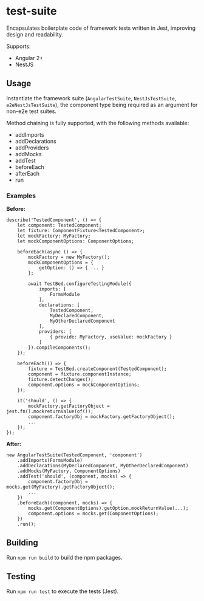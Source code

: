 # test-suite

Encapsulates boilerplate code of framework tests written in Jest, improving design and readability.

Supports:
* Angular 2+
* NestJS

## Usage

Instantiate the framework suite (`AngularTestSuite`, `NestJsTestSuite`, `e2eNestJsTestSuite`), the component type being required as an argument for non-e2e test suites.

Method chaining is fully supported, with the following methods available:

* addImports
* addDeclarations
* addProviders
* addMocks
* addTest
* beforeEach
* afterEach
* run

### Examples

__Before:__

```
describe('TestedComponent', () => {
    let component: TestedComponent;
    let fixture: ComponentFixture<TestedComponent>;
    let mockFactory: MyFactory;
    let mockComponentOptions: ComponentOptions;

    beforeEach(async () => {
        mockFactory = new MyFactory();
        mockComponentOptions = {
            getOption: () => { ... }
        };

        await TestBed.configureTestingModule({
            imports: [
                FormsModule
            ],
            declarations: [
                TestedComponent,
                MyDeclaredComponent,
                MyOtherDeclaredComponent
            ],
            providers: [
                { provide: MyFactory, useValue: mockFactory }
            ]
        }).compileComponents();
    });

    beforeEach(() => {
        fixture = TestBed.createComponent(TestedComponent);
        component = fixture.componentInstance;
        fixture.detectChanges();
        component.options = mockComponentOptions;
    });

    it('should', () => {
        mockFactory.getFactoryObject = jest.fn().mockreturnValue(of());
        component.factoryObj = mockFactory.getFactoryObject();
        ...
    });
});
```

__After:__

```
new AngularTestSuite(TestedComponent, 'component')
    .addImports(FormsModule)
    .addDeclarations(MyDeclaredComponent, MyOtherDeclaredComponent)
    .addMocks(MyFactory, ComponentOptions)
    .addTest('should', (component, mocks) => {
        component.factoryObj = mocks.get(MyFactory).getFactoryObject();
        ...
    })
    .beforeEach((component, mocks) => {
        mocks.get(ComponentOptions).getOption.mockReturnValue(...);
        component.options = mocks.get(ComponentOptions);
    })
    .run();
```

## Building

Run `npm run build` to build the npm packages.

## Testing

Run `npm run test` to execute the tests (Jest).
